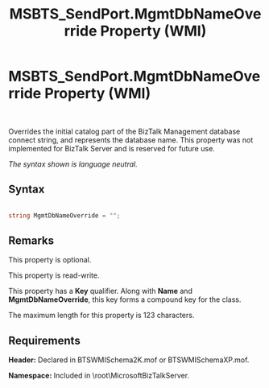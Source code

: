 ﻿---
title: MSBTS_SendPort.MgmtDbNameOverride Property (WMI)
TOCTitle: MSBTS_SendPort.MgmtDbNameOverride Property (WMI)
ms:assetid: 7214b150-986f-4611-b087-1dbce088dc4a
ms:mtpsurl: https://msdn.microsoft.com/en-us/library/Aa560791(v=BTS.80)
ms:contentKeyID: 51528902
ms.date: 08/30/2017
mtps_version: v=BTS.80
---

# MSBTS\_SendPort.MgmtDbNameOverride Property (WMI)

 

Overrides the initial catalog part of the BizTalk Management database connect string, and represents the database name. This property was not implemented for BizTalk Server and is reserved for future use.

*The syntax shown is language neutral.*

## Syntax

```C#
  
string MgmtDbNameOverride = "";  
```

## Remarks

This property is optional.

This property is read-write.

This property has a **Key** qualifier. Along with **Name** and **MgmtDbNameOverride**, this key forms a compound key for the class.

The maximum length for this property is 123 characters.

## Requirements

**Header:** Declared in BTSWMISchema2K.mof or BTSWMISchemaXP.mof.

**Namespace:** Included in \\root\\MicrosoftBizTalkServer.

